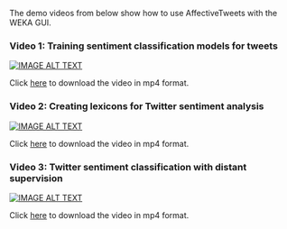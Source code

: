 The demo videos from below show how to use AffectiveTweets with the WEKA GUI. 

### Video 1:  Training sentiment classification models for tweets

[![IMAGE ALT TEXT](http://img.youtube.com/vi/mApoMfDSG0A/0.jpg)](http://www.youtube.com/watch?v=mApoMfDSG0A "Training sentiment classification models for tweets")

Click [here](https://github.com/felipebravom/AffectiveTweets/releases/download/1.0.2/AffectiveTweets1.mp4) to download the video in mp4 format.


### Video 2: Creating lexicons for Twitter sentiment analysis

[![IMAGE ALT TEXT](http://img.youtube.com/vi/FnLnpIa230w/0.jpg)](http://www.youtube.com/watch?v=FnLnpIa230w "Creating lexicons for Twitter Sentiment Analysis")

Click [here](https://github.com/felipebravom/AffectiveTweets/releases/download/1.0.2/AffectiveTweets2.mp4) to download the video in mp4 format.


### Video 3: Twitter sentiment classification with distant supervision

[![IMAGE ALT TEXT](http://img.youtube.com/vi/fCHRSadvI4g/0.jpg)](http://www.youtube.com/watch?v=fCHRSadvI4g "Twitter Sentiment Classification with Distant Supervision")

Click [here](https://github.com/felipebravom/AffectiveTweets/releases/download/1.0.2/AffectiveTweets3.mp4) to download the video in mp4 format.